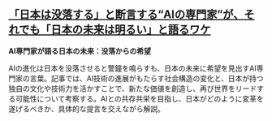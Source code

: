 ## [「日本は没落する」と断言する“AIの専門家”が、それでも「日本の未来は明るい」と語るワケ](https://gendai.media/articles/-/153881)

**AI専門家が語る日本の未来：没落からの希望**

AIの進化は日本を没落させると警鐘を鳴らすも、日本の未来に希望を見出すAI専門家の言葉。記事では、AI技術の進展がもたらす社会構造の変化と、日本が持つ独自の文化や技術力を活かすことで、新たな価値を創造し、再び世界をリードする可能性について考察する。AIとの共存共栄を目指し、日本がどのように変革を遂げるべきか、具体的な提言を交えながら解説。
